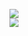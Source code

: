 [![](https://img.shields.io/badge/Made%20With-Github%20Spray-lightgrey.svg?style=for-the-badge&logo=github)](https://github.com/Annihil/github-spray#3742)  
[![](https://i.imgur.com/2DrTn0Z.gif)](https://github.com/Annihil/github-spray)